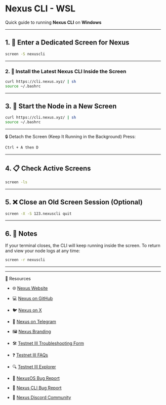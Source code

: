 # Nexus CLI - WSL

Quick guide to running **Nexus CLI** on **Windows**

---

## 1. 🧪 Enter a Dedicated Screen for Nexus
```bash
screen -S nexuscli
```

---

### 2. 🧰 Install the Latest Nexus CLI Inside the Screen
```bash
curl https://cli.nexus.xyz/ | sh
source ~/.bashrc
```

---

## 3. 🚀 Start the Node in a New Screen
```bash
curl https://cli.nexus.xyz/ | sh
source ~/.bashrc
```

---

🔒 Detach the Screen (Keep It Running in the Background)
Press:
```bash
Ctrl + A then D
```

---

## 4. 📋 Check Active Screens
```bash
screen -ls
```

---

## 5. ❌ Close an Old Screen Session (Optional)
```bash
screen -X -S 123.nexuscli quit
```

---

## 6. 🧼 Notes
If your terminal closes, the CLI will keep running inside the screen.
To return and view your node logs at any time:
```bash
screen -r nexuscli
```

---

---


🔗 Resources
- 🌐 [Nexus Website](https://nexus.xyz/)

- 💻 [Nexus on GitHub](https://github.com/nexus-xyz/nexus-zkvm)

- 🐦 [Nexus on X](https://x.com/NexusLabs)

- 💬 [Nexus on Telegram](https://t.me/nexus_zkvm)

- 🖼 [Nexus Branding](https://nexus.xyz/media)

- 🛠 [Testnet III Troubleshooting Form](https://forms.gle/LCnWvtLX8k1ZB9ks8)

- ❓ [Testnet III FAQs](https://docs.nexus.xyz/layer-1/testnet/faq)

- 🔍 [Testnet III Explorer](https://testnet3.explorer.nexus.xyz/)

- 🐞 [NexusOS Bug Report](https://docs.google.com/forms/d/e/1FAIpQLSfDPGykipbxEhlRNZdodygJ1gdB8Oh0TpB64hPffpOn9a-JMQ/viewform?pli=1)

- 🐞 [Nexus CLI Bug Report](https://github.com/nexus-xyz/nexus-cli/issues)

- 💬 [Nexus Discord Community](https://discord.gg/MdDu4JBn)
